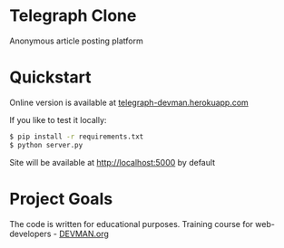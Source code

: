 # Telegraph Clone

Anonymous article posting platform

# Quickstart

Online version is available at [telegraph-devman.herokuapp.com](https://telegraph-devman.herokuapp.com)

If you like to test it locally:
```bash
$ pip install -r requirements.txt
$ python server.py
```
Site will be available at [http://localhost:5000]() by default

# Project Goals

The code is written for educational purposes. Training course for web-developers - [DEVMAN.org](https://devman.org)
